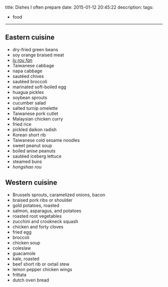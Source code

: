 title: Dishes I often prepare
date: 2015-01-12 20:45:22
description:
tags:
- food
---

## Eastern cuisine

- dry-fried green beans
- soy orange braised meat
- [*lu rou fan*](http://en.wikipedia.org/wiki/Minced_pork_rice)
- Taiwanese cabbage
- napa cabbage
- sautéed chives
- sautéed broccoli
- marinated soft-boiled egg
- huagua pickles
- soybean sprouts
- cucumber salad
- salted turnip omelette
- Taiwanese pork cutlet
- Malaysian chicken curry
- fried rice
- pickled daikon radish
- Korean short rib
- Taiwanese cold sesame noodles
- sweet peanut soup
- boiled anise peanuts
- sautéed iceberg lettuce
- steamed buns
- *hongshao rou*

## Western cuisine

- Brussels sprouts, caramelized onions, bacon
- braised pork ribs or shoulder
- gold potatoes, roasted
- salmon, asparagus, and potatoes
- roasted root vegetables
- zucchini and crookneck squash
- chicken and forty cloves
- fried egg
- broccoli
- chicken soup
- coleslaw
- guacamole
- kale, roasted
- beef short rib or oxtail stew
- lemon pepper chicken wings
- frittata
- dutch oven bread
